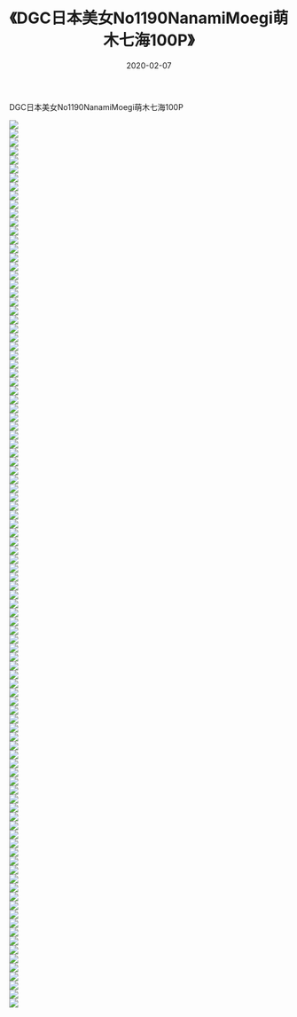 ﻿---
layout: post
title:  《DGC日本美女No1190NanamiMoegi萌木七海100P》
date:   2020-02-07
img: http://pic.660000.xyz/1:/性感/2020/DGC日本美女No1190NanamiMoegi萌木七海100P/000.jpg
categories: [美女, 清纯, 唯美]
---

DGC日本美女No1190NanamiMoegi萌木七海100P

  ![](http://pic.660000.xyz/1:/性感/2020/DGC日本美女No1190NanamiMoegi萌木七海100P/001.jpg) <br> ![](http://pic.660000.xyz/1:/性感/2020/DGC日本美女No1190NanamiMoegi萌木七海100P/002.jpg) <br> ![](http://pic.660000.xyz/1:/性感/2020/DGC日本美女No1190NanamiMoegi萌木七海100P/003.jpg) <br> ![](http://pic.660000.xyz/1:/性感/2020/DGC日本美女No1190NanamiMoegi萌木七海100P/004.jpg) <br> ![](http://pic.660000.xyz/1:/性感/2020/DGC日本美女No1190NanamiMoegi萌木七海100P/005.jpg) <br> ![](http://pic.660000.xyz/1:/性感/2020/DGC日本美女No1190NanamiMoegi萌木七海100P/006.jpg) <br> ![](http://pic.660000.xyz/1:/性感/2020/DGC日本美女No1190NanamiMoegi萌木七海100P/007.jpg) <br> ![](http://pic.660000.xyz/1:/性感/2020/DGC日本美女No1190NanamiMoegi萌木七海100P/008.jpg) <br> ![](http://pic.660000.xyz/1:/性感/2020/DGC日本美女No1190NanamiMoegi萌木七海100P/009.jpg) <br> ![](http://pic.660000.xyz/1:/性感/2020/DGC日本美女No1190NanamiMoegi萌木七海100P/010.jpg) <br> ![](http://pic.660000.xyz/1:/性感/2020/DGC日本美女No1190NanamiMoegi萌木七海100P/011.jpg) <br> ![](http://pic.660000.xyz/1:/性感/2020/DGC日本美女No1190NanamiMoegi萌木七海100P/012.jpg) <br> ![](http://pic.660000.xyz/1:/性感/2020/DGC日本美女No1190NanamiMoegi萌木七海100P/013.jpg) <br> ![](http://pic.660000.xyz/1:/性感/2020/DGC日本美女No1190NanamiMoegi萌木七海100P/014.jpg) <br> ![](http://pic.660000.xyz/1:/性感/2020/DGC日本美女No1190NanamiMoegi萌木七海100P/015.jpg) <br> ![](http://pic.660000.xyz/1:/性感/2020/DGC日本美女No1190NanamiMoegi萌木七海100P/016.jpg) <br> ![](http://pic.660000.xyz/1:/性感/2020/DGC日本美女No1190NanamiMoegi萌木七海100P/017.jpg) <br> ![](http://pic.660000.xyz/1:/性感/2020/DGC日本美女No1190NanamiMoegi萌木七海100P/018.jpg) <br> ![](http://pic.660000.xyz/1:/性感/2020/DGC日本美女No1190NanamiMoegi萌木七海100P/019.jpg) <br> ![](http://pic.660000.xyz/1:/性感/2020/DGC日本美女No1190NanamiMoegi萌木七海100P/020.jpg) <br> ![](http://pic.660000.xyz/1:/性感/2020/DGC日本美女No1190NanamiMoegi萌木七海100P/021.jpg) <br> ![](http://pic.660000.xyz/1:/性感/2020/DGC日本美女No1190NanamiMoegi萌木七海100P/022.jpg) <br> ![](http://pic.660000.xyz/1:/性感/2020/DGC日本美女No1190NanamiMoegi萌木七海100P/023.jpg) <br> ![](http://pic.660000.xyz/1:/性感/2020/DGC日本美女No1190NanamiMoegi萌木七海100P/024.jpg) <br> ![](http://pic.660000.xyz/1:/性感/2020/DGC日本美女No1190NanamiMoegi萌木七海100P/025.jpg) <br> ![](http://pic.660000.xyz/1:/性感/2020/DGC日本美女No1190NanamiMoegi萌木七海100P/026.jpg) <br> ![](http://pic.660000.xyz/1:/性感/2020/DGC日本美女No1190NanamiMoegi萌木七海100P/027.jpg) <br> ![](http://pic.660000.xyz/1:/性感/2020/DGC日本美女No1190NanamiMoegi萌木七海100P/028.jpg) <br> ![](http://pic.660000.xyz/1:/性感/2020/DGC日本美女No1190NanamiMoegi萌木七海100P/029.jpg) <br> ![](http://pic.660000.xyz/1:/性感/2020/DGC日本美女No1190NanamiMoegi萌木七海100P/030.jpg) <br> ![](http://pic.660000.xyz/1:/性感/2020/DGC日本美女No1190NanamiMoegi萌木七海100P/031.jpg) <br> ![](http://pic.660000.xyz/1:/性感/2020/DGC日本美女No1190NanamiMoegi萌木七海100P/032.jpg) <br> ![](http://pic.660000.xyz/1:/性感/2020/DGC日本美女No1190NanamiMoegi萌木七海100P/033.jpg) <br> ![](http://pic.660000.xyz/1:/性感/2020/DGC日本美女No1190NanamiMoegi萌木七海100P/034.jpg) <br> ![](http://pic.660000.xyz/1:/性感/2020/DGC日本美女No1190NanamiMoegi萌木七海100P/035.jpg) <br> ![](http://pic.660000.xyz/1:/性感/2020/DGC日本美女No1190NanamiMoegi萌木七海100P/036.jpg) <br> ![](http://pic.660000.xyz/1:/性感/2020/DGC日本美女No1190NanamiMoegi萌木七海100P/037.jpg) <br> ![](http://pic.660000.xyz/1:/性感/2020/DGC日本美女No1190NanamiMoegi萌木七海100P/038.jpg) <br> ![](http://pic.660000.xyz/1:/性感/2020/DGC日本美女No1190NanamiMoegi萌木七海100P/039.jpg) <br> ![](http://pic.660000.xyz/1:/性感/2020/DGC日本美女No1190NanamiMoegi萌木七海100P/040.jpg) <br> ![](http://pic.660000.xyz/1:/性感/2020/DGC日本美女No1190NanamiMoegi萌木七海100P/041.jpg) <br> ![](http://pic.660000.xyz/1:/性感/2020/DGC日本美女No1190NanamiMoegi萌木七海100P/042.jpg) <br> ![](http://pic.660000.xyz/1:/性感/2020/DGC日本美女No1190NanamiMoegi萌木七海100P/043.jpg) <br> ![](http://pic.660000.xyz/1:/性感/2020/DGC日本美女No1190NanamiMoegi萌木七海100P/044.jpg) <br> ![](http://pic.660000.xyz/1:/性感/2020/DGC日本美女No1190NanamiMoegi萌木七海100P/045.jpg) <br> ![](http://pic.660000.xyz/1:/性感/2020/DGC日本美女No1190NanamiMoegi萌木七海100P/046.jpg) <br> ![](http://pic.660000.xyz/1:/性感/2020/DGC日本美女No1190NanamiMoegi萌木七海100P/047.jpg) <br> ![](http://pic.660000.xyz/1:/性感/2020/DGC日本美女No1190NanamiMoegi萌木七海100P/048.jpg) <br> ![](http://pic.660000.xyz/1:/性感/2020/DGC日本美女No1190NanamiMoegi萌木七海100P/049.jpg) <br> ![](http://pic.660000.xyz/1:/性感/2020/DGC日本美女No1190NanamiMoegi萌木七海100P/050.jpg) <br> ![](http://pic.660000.xyz/1:/性感/2020/DGC日本美女No1190NanamiMoegi萌木七海100P/051.jpg) <br> ![](http://pic.660000.xyz/1:/性感/2020/DGC日本美女No1190NanamiMoegi萌木七海100P/052.jpg) <br> ![](http://pic.660000.xyz/1:/性感/2020/DGC日本美女No1190NanamiMoegi萌木七海100P/053.jpg) <br> ![](http://pic.660000.xyz/1:/性感/2020/DGC日本美女No1190NanamiMoegi萌木七海100P/054.jpg) <br> ![](http://pic.660000.xyz/1:/性感/2020/DGC日本美女No1190NanamiMoegi萌木七海100P/055.jpg) <br> ![](http://pic.660000.xyz/1:/性感/2020/DGC日本美女No1190NanamiMoegi萌木七海100P/056.jpg) <br> ![](http://pic.660000.xyz/1:/性感/2020/DGC日本美女No1190NanamiMoegi萌木七海100P/057.jpg) <br> ![](http://pic.660000.xyz/1:/性感/2020/DGC日本美女No1190NanamiMoegi萌木七海100P/058.jpg) <br> ![](http://pic.660000.xyz/1:/性感/2020/DGC日本美女No1190NanamiMoegi萌木七海100P/059.jpg) <br> ![](http://pic.660000.xyz/1:/性感/2020/DGC日本美女No1190NanamiMoegi萌木七海100P/060.jpg) <br> ![](http://pic.660000.xyz/1:/性感/2020/DGC日本美女No1190NanamiMoegi萌木七海100P/061.jpg) <br> ![](http://pic.660000.xyz/1:/性感/2020/DGC日本美女No1190NanamiMoegi萌木七海100P/062.jpg) <br> ![](http://pic.660000.xyz/1:/性感/2020/DGC日本美女No1190NanamiMoegi萌木七海100P/063.jpg) <br> ![](http://pic.660000.xyz/1:/性感/2020/DGC日本美女No1190NanamiMoegi萌木七海100P/064.jpg) <br> ![](http://pic.660000.xyz/1:/性感/2020/DGC日本美女No1190NanamiMoegi萌木七海100P/065.jpg) <br> ![](http://pic.660000.xyz/1:/性感/2020/DGC日本美女No1190NanamiMoegi萌木七海100P/066.jpg) <br> ![](http://pic.660000.xyz/1:/性感/2020/DGC日本美女No1190NanamiMoegi萌木七海100P/067.jpg) <br> ![](http://pic.660000.xyz/1:/性感/2020/DGC日本美女No1190NanamiMoegi萌木七海100P/068.jpg) <br> ![](http://pic.660000.xyz/1:/性感/2020/DGC日本美女No1190NanamiMoegi萌木七海100P/069.jpg) <br> ![](http://pic.660000.xyz/1:/性感/2020/DGC日本美女No1190NanamiMoegi萌木七海100P/070.jpg) <br> ![](http://pic.660000.xyz/1:/性感/2020/DGC日本美女No1190NanamiMoegi萌木七海100P/071.jpg) <br> ![](http://pic.660000.xyz/1:/性感/2020/DGC日本美女No1190NanamiMoegi萌木七海100P/072.jpg) <br> ![](http://pic.660000.xyz/1:/性感/2020/DGC日本美女No1190NanamiMoegi萌木七海100P/073.jpg) <br> ![](http://pic.660000.xyz/1:/性感/2020/DGC日本美女No1190NanamiMoegi萌木七海100P/074.jpg) <br> ![](http://pic.660000.xyz/1:/性感/2020/DGC日本美女No1190NanamiMoegi萌木七海100P/075.jpg) <br> ![](http://pic.660000.xyz/1:/性感/2020/DGC日本美女No1190NanamiMoegi萌木七海100P/076.jpg) <br> ![](http://pic.660000.xyz/1:/性感/2020/DGC日本美女No1190NanamiMoegi萌木七海100P/077.jpg) <br> ![](http://pic.660000.xyz/1:/性感/2020/DGC日本美女No1190NanamiMoegi萌木七海100P/078.jpg) <br> ![](http://pic.660000.xyz/1:/性感/2020/DGC日本美女No1190NanamiMoegi萌木七海100P/079.jpg) <br> ![](http://pic.660000.xyz/1:/性感/2020/DGC日本美女No1190NanamiMoegi萌木七海100P/080.jpg) <br> ![](http://pic.660000.xyz/1:/性感/2020/DGC日本美女No1190NanamiMoegi萌木七海100P/081.jpg) <br> ![](http://pic.660000.xyz/1:/性感/2020/DGC日本美女No1190NanamiMoegi萌木七海100P/082.jpg) <br> ![](http://pic.660000.xyz/1:/性感/2020/DGC日本美女No1190NanamiMoegi萌木七海100P/083.jpg) <br> ![](http://pic.660000.xyz/1:/性感/2020/DGC日本美女No1190NanamiMoegi萌木七海100P/084.jpg) <br> ![](http://pic.660000.xyz/1:/性感/2020/DGC日本美女No1190NanamiMoegi萌木七海100P/085.jpg) <br> ![](http://pic.660000.xyz/1:/性感/2020/DGC日本美女No1190NanamiMoegi萌木七海100P/086.jpg) <br> ![](http://pic.660000.xyz/1:/性感/2020/DGC日本美女No1190NanamiMoegi萌木七海100P/087.jpg) <br> ![](http://pic.660000.xyz/1:/性感/2020/DGC日本美女No1190NanamiMoegi萌木七海100P/088.jpg) <br> ![](http://pic.660000.xyz/1:/性感/2020/DGC日本美女No1190NanamiMoegi萌木七海100P/089.jpg) <br> ![](http://pic.660000.xyz/1:/性感/2020/DGC日本美女No1190NanamiMoegi萌木七海100P/090.jpg) <br> ![](http://pic.660000.xyz/1:/性感/2020/DGC日本美女No1190NanamiMoegi萌木七海100P/091.jpg) <br> ![](http://pic.660000.xyz/1:/性感/2020/DGC日本美女No1190NanamiMoegi萌木七海100P/092.jpg) <br> ![](http://pic.660000.xyz/1:/性感/2020/DGC日本美女No1190NanamiMoegi萌木七海100P/093.jpg) <br> ![](http://pic.660000.xyz/1:/性感/2020/DGC日本美女No1190NanamiMoegi萌木七海100P/094.jpg) <br> ![](http://pic.660000.xyz/1:/性感/2020/DGC日本美女No1190NanamiMoegi萌木七海100P/095.jpg) <br> ![](http://pic.660000.xyz/1:/性感/2020/DGC日本美女No1190NanamiMoegi萌木七海100P/096.jpg) <br> ![](http://pic.660000.xyz/1:/性感/2020/DGC日本美女No1190NanamiMoegi萌木七海100P/097.jpg) <br> ![](http://pic.660000.xyz/1:/性感/2020/DGC日本美女No1190NanamiMoegi萌木七海100P/098.jpg) <br> ![](http://pic.660000.xyz/1:/性感/2020/DGC日本美女No1190NanamiMoegi萌木七海100P/099.jpg) <br> ![](http://pic.660000.xyz/1:/性感/2020/DGC日本美女No1190NanamiMoegi萌木七海100P/100.jpg) <br>